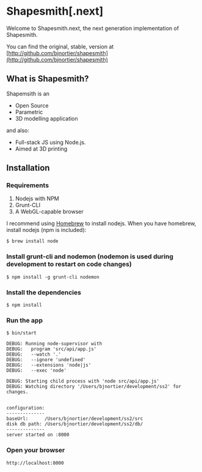 # Shapesmith[.next]

Welcome to Shapesmith.next, the next generation implementation of Shapesmith. 

You can find the original, stable, version at [http://github.com/bjnortier/shapesmith](http://github.com/bjnortier/shapesmith)

## What is Shapesmith?

Shapemsith is an

 * Open Source
 * Parametric
 * 3D modelling application

and also:

 * Full-stack JS using Node.js.
 * Aimed at 3D printing

## Installation

### Requirements

1. Nodejs with NPM
1. Grunt-CLI
1. A WebGL-capable browser

I recommend using [Homebrew](http://mxcl.github.com/homebrew/) to install nodejs. When you have homebrew, install nodejs (npm is included):
     
    $ brew install node

### Install grunt-cli and nodemon (nodemon is used during development to restart on code changes)

    $ npm install -g grunt-cli nodemon

### Install the dependencies

    $ npm install

### Run the app

    $ bin/start

    DEBUG: Running node-supervisor with
    DEBUG:   program 'src/api/app.js'
    DEBUG:   --watch '.'
    DEBUG:   --ignore 'undefined'
    DEBUG:   --extensions 'node|js'
    DEBUG:   --exec 'node'
    
    DEBUG: Starting child process with 'node src/api/app.js'
    DEBUG: Watching directory '/Users/bjnortier/development/ss2' for changes.
    
    
    configuration:
    --------------
    baseUrl:      /Users/bjnortier/development/ss2/src
    disk db path: /Users/bjnortier/development/ss2/db/
    --------------
    server started on :8000

### Open your browser

    http://localhost:8000







